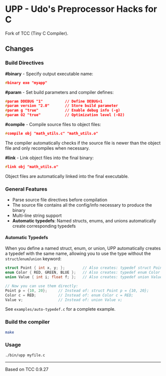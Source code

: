 # UPP - Udo's Preprocessor Hacks for C

Fork of TCC (Tiny C Compiler).

## Changes

### Build Directives

**#binary** - Specify output executable name:
```c
#binary exe "myapp"
```

**#param** - Set build parameters and compiler defines:
```c
#param DDEBUG "1"          // Define DEBUG=1
#param version "2.0"       // Store build parameter
#param g "true"            // Enable debug info (-g)
#param O2 "true"           // Optimization level (-O2)
```

**#compile** - Compile source files to object files:
```c
#compile obj "math_utils.c" "math_utils.o"
```
The compiler automatically checks if the source file is newer than the object file and only recompiles when necessary.

**#link** - Link object files into the final binary:
```c
#link obj "math_utils.o"
```
Object files are automatically linked into the final executable.

### General Features

- Parse source file directives before compilation
- The source file contains all the config/info necessary to produce the binary
- Multi-line string support
- **Automatic typedefs**: Named structs, enums, and unions automatically create corresponding typedefs

#### Automatic Typedefs

When you define a named struct, enum, or union, UPP automatically creates a typedef with the same name, allowing you to use the type without the `struct`/`enum`/`union` keyword:

```c
struct Point { int x, y; };        // Also creates: typedef struct Point Point;
enum Color { RED, GREEN, BLUE };   // Also creates: typedef enum Color Color;  
union Value { int i; float f; };   // Also creates: typedef union Value Value;

// Now you can use them directly:
Point p = {10, 20};     // Instead of: struct Point p = {10, 20};
Color c = RED;          // Instead of: enum Color c = RED;
Value v;                // Instead of: union Value v;
```

See `examples/auto-typedef.c` for a complete example.

### Build the compiler

```bash
make
```

### Usage

```bash
./bin/upp myfile.c
```


---
Based on TCC 0.9.27
